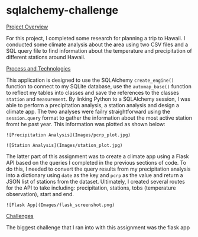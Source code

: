# sqlalchemy-challenge
<ins>Project Overview<ins>
    
    
For this project, I completed some research for planning a trip to Hawaii. I conducted some climate analysis about the area using two CSV files and a SQL query file to find information about the temperature and precipitation of different stations around Hawaii.

<ins>Process and Technologies<ins>
    
    
This application is designed to use the SQLAlchemy `create_engine()` function to connect to my SQLite database, use the `automap_base()` function to reflect my tables into classes and save the references to the classes `station` and `measurement`. By linking Python to a SQLAlchemy session, I was able to perform a precipitation analysis, a station analysis and design a climate app. The two analyses were failry straightforward using the `session.query` format to gather the information about the most active station fromt he past year. This information was plotted as shown below:
    
    ![Precipitation Analysis](Images/pcrp_plot.jpg)
    
    ![Station Analysis](Images/station_plot.jpg)

The latter part of this assignment was to create a climate app using a Flask API based on the queries I completed in the previous sections of code. To do this, I needed to convert the query results from my precipitation analysis into a dictionary using `date` as the key and `pcrp` as the value and return a JSON list of stations from the dataset. Ultimately, I created several routes for the API to take including: precipitation, stations, tobs (temperature observation), start and end.

    
    ![Flask App](Images/flask_screenshot.png)
    
    
<ins>Challenges<ins>
    
    
The biggest challenge that I ran into with this assignment was the flask app
